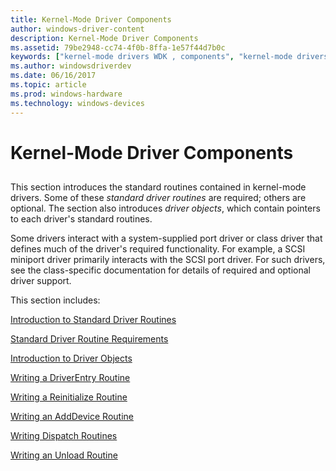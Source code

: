 ```yaml
---
title: Kernel-Mode Driver Components
author: windows-driver-content
description: Kernel-Mode Driver Components
ms.assetid: 79be2948-cc74-4f0b-8ffa-1e57f44d7b0c
keywords: ["kernel-mode drivers WDK , components", "kernel-mode drivers WDK , standard driver routines", "standard driver routines WDK kernel", "driver routines WDK kernel", "routines WDK kernel"]
ms.author: windowsdriverdev
ms.date: 06/16/2017
ms.topic: article
ms.prod: windows-hardware
ms.technology: windows-devices
---
```


# Kernel-Mode Driver Components


## <a href="" id="ddk-kernel-mode-driver-components-kg"></a>


This section introduces the standard routines contained in kernel-mode drivers. Some of these *standard driver routines* are required; others are optional. The section also introduces *driver objects*, which contain pointers to each driver's standard routines.

Some drivers interact with a system-supplied port driver or class driver that defines much of the driver's required functionality. For example, a SCSI miniport driver primarily interacts with the SCSI port driver. For such drivers, see the class-specific documentation for details of required and optional driver support.

This section includes:

[Introduction to Standard Driver Routines](introduction-to-standard-driver-routines.md)

[Standard Driver Routine Requirements](standard-driver-routine-requirements.md)

[Introduction to Driver Objects](introduction-to-driver-objects.md)

[Writing a DriverEntry Routine](writing-a-driverentry-routine.md)

[Writing a Reinitialize Routine](writing-a-reinitialize-routine.md)

[Writing an AddDevice Routine](writing-an-adddevice-routine.md)

[Writing Dispatch Routines](writing-dispatch-routines.md)

[Writing an Unload Routine](writing-an-unload-routine.md)

 

 




